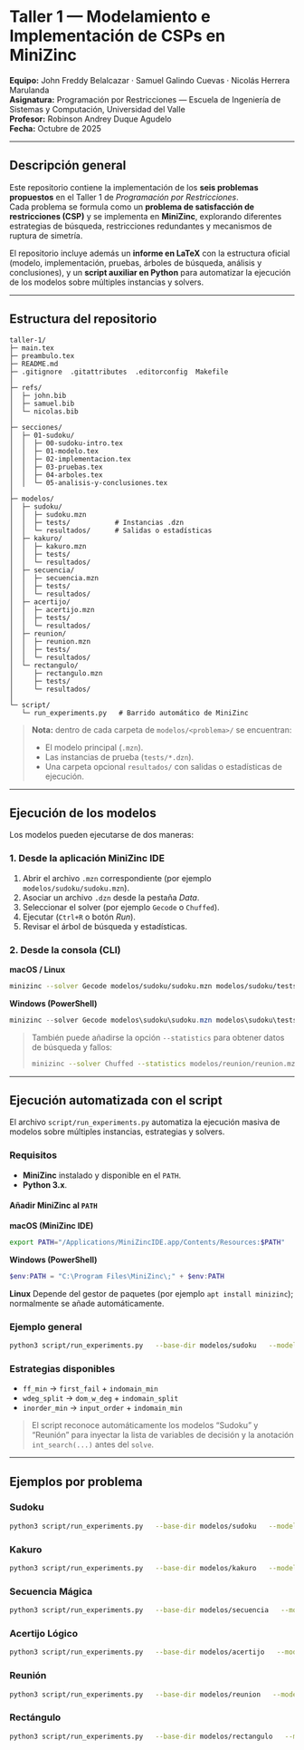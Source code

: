 # Taller 1 — Modelamiento e Implementación de CSPs en MiniZinc

**Equipo:** John Freddy Belalcazar · Samuel Galindo Cuevas · Nicolás Herrera Marulanda  
**Asignatura:** Programación por Restricciones — Escuela de Ingeniería de Sistemas y Computación, Universidad del Valle  
**Profesor:** 
Robinson Andrey Duque Agudelo  
**Fecha:** Octubre de 2025  

---

## Descripción general

Este repositorio contiene la implementación de los **seis problemas propuestos** en el Taller 1 de *Programación por Restricciones*.  
Cada problema se formula como un **problema de satisfacción de restricciones (CSP)** y se implementa en **MiniZinc**, explorando diferentes estrategias de búsqueda, restricciones redundantes y mecanismos de ruptura de simetría.

El repositorio incluye además un **informe en LaTeX** con la estructura oficial (modelo, implementación, pruebas, árboles de búsqueda, análisis y conclusiones), y un **script auxiliar en Python** para automatizar la ejecución de los modelos sobre múltiples instancias y solvers.

---

## Estructura del repositorio

```
taller-1/
├─ main.tex
├─ preambulo.tex
├─ README.md
├─ .gitignore  .gitattributes  .editorconfig  Makefile
│
├─ refs/
│  ├─ john.bib
│  ├─ samuel.bib
│  └─ nicolas.bib
│
├─ secciones/
│  ├─ 01-sudoku/
│  │  ├─ 00-sudoku-intro.tex
│  │  ├─ 01-modelo.tex
│  │  ├─ 02-implementacion.tex
│  │  ├─ 03-pruebas.tex
│  │  ├─ 04-arboles.tex
│  │  └─ 05-analisis-y-conclusiones.tex
│
├─ modelos/
│  ├─ sudoku/
│  │  ├─ sudoku.mzn
│  │  ├─ tests/           # Instancias .dzn
│  │  └─ resultados/      # Salidas o estadísticas
│  ├─ kakuro/
│  │  ├─ kakuro.mzn
│  │  ├─ tests/
│  │  └─ resultados/
│  ├─ secuencia/
│  │  ├─ secuencia.mzn
│  │  ├─ tests/
│  │  └─ resultados/
│  ├─ acertijo/
│  │  ├─ acertijo.mzn
│  │  ├─ tests/
│  │  └─ resultados/
│  ├─ reunion/
│  │  ├─ reunion.mzn
│  │  ├─ tests/
│  │  └─ resultados/
│  └─ rectangulo/
│     ├─ rectangulo.mzn
│     ├─ tests/
│     └─ resultados/
│
└─ script/
   └─ run_experiments.py   # Barrido automático de MiniZinc
```

> **Nota:** dentro de cada carpeta de `modelos/<problema>/` se encuentran:
> - El modelo principal (`.mzn`).
> - Las instancias de prueba (`tests/*.dzn`).
> - Una carpeta opcional `resultados/` con salidas o estadísticas de ejecución.

---

## Ejecución de los modelos

Los modelos pueden ejecutarse de dos maneras:

### 1. Desde la aplicación MiniZinc IDE

1. Abrir el archivo `.mzn` correspondiente (por ejemplo `modelos/sudoku/sudoku.mzn`).
2. Asociar un archivo `.dzn` desde la pestaña *Data*.
3. Seleccionar el solver (por ejemplo `Gecode` o `Chuffed`).
4. Ejecutar (`Ctrl+R` o botón *Run*).
5. Revisar el árbol de búsqueda y estadísticas.

### 2. Desde la consola (CLI)

**macOS / Linux**
```bash
minizinc --solver Gecode modelos/sudoku/sudoku.mzn modelos/sudoku/tests/test_01.dzn
```

**Windows (PowerShell)**
```powershell
minizinc --solver Gecode modelos\sudoku\sudoku.mzn modelos\sudoku\tests\test_01.dzn
```

> También puede añadirse la opción `--statistics` para obtener datos de búsqueda y fallos:
> ```bash
> minizinc --solver Chuffed --statistics modelos/reunion/reunion.mzn modelos/reunion/tests/test_02.dzn
> ```

---

## Ejecución automatizada con el script

El archivo `script/run_experiments.py` automatiza la ejecución masiva de modelos sobre múltiples instancias, estrategias y solvers.

### Requisitos

- **MiniZinc** instalado y disponible en el `PATH`.
- **Python 3.x**.

#### Añadir MiniZinc al `PATH`

**macOS (MiniZinc IDE)**
```bash
export PATH="/Applications/MiniZincIDE.app/Contents/Resources:$PATH"
```

**Windows (PowerShell)**
```powershell
$env:PATH = "C:\Program Files\MiniZinc\;" + $env:PATH
```

**Linux**
Depende del gestor de paquetes (por ejemplo `apt install minizinc`); normalmente se añade automáticamente.

### Ejemplo general

```bash
python3 script/run_experiments.py   --base-dir modelos/sudoku   --model    sudoku.mzn   --data-dir tests   --solver   gecode chuffed   --strategy ff_min wdeg_split inorder_min   --time-limit 60000
```

### Estrategias disponibles

- `ff_min` → `first_fail` + `indomain_min`
- `wdeg_split` → `dom_w_deg` + `indomain_split`
- `inorder_min` → `input_order` + `indomain_min`

> El script reconoce automáticamente los modelos “Sudoku” y “Reunión” para inyectar la lista de variables de decisión y la anotación `int_search(...)` antes del `solve`.

---

## Ejemplos por problema

### Sudoku
```bash
python3 script/run_experiments.py   --base-dir modelos/sudoku   --model    sudoku.mzn   --data-dir tests   --solver   gecode   --strategy ff_min   --time-limit 60000
```

### Kakuro
```bash
python3 script/run_experiments.py   --base-dir modelos/kakuro   --model    kakuro.mzn   --data-dir tests   --solver   gecode   --strategy inorder_min
```

### Secuencia Mágica
```bash
python3 script/run_experiments.py   --base-dir modelos/secuencia   --model    secuencia.mzn   --data-dir tests   --solver   gecode   --strategy wdeg_split
```

### Acertijo Lógico
```bash
python3 script/run_experiments.py   --base-dir modelos/acertijo   --model    acertijo.mzn   --data-dir tests   --solver   gecode
```

### Reunión
```bash
python3 script/run_experiments.py   --base-dir modelos/reunion   --model    reunion.mzn   --data-dir tests   --solver   chuffed   --strategy ff_min
```

### Rectángulo
```bash
python3 script/run_experiments.py   --base-dir modelos/rectangulo   --model    rectangulo.mzn   --data-dir tests   --solver   gecode
```